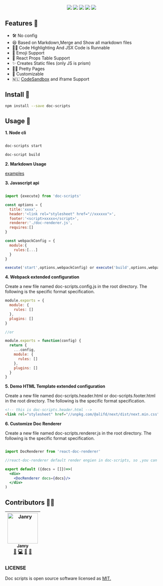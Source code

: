 <p align="center">
<img src="https://img.alicdn.com/tfs/TB1fk0Qy3HqK1RjSZFEXXcGMXXa-1616-626.png">
<a href="https://www.npmjs.com/package/doc-scripts"><img src="https://img.shields.io/npm/v/doc-scripts.svg"></a>
<a href="https://travis-ci.com/janryWang/doc-scripts"><img src="https://travis-ci.com/janryWang/doc-scripts.svg?branch=master"></a>
<a href="https://standardjs.com"><img src="https://img.shields.io/badge/code_style-standard-brightgreen.svg"></a>
<img  src="https://img.alicdn.com/tfs/TB1N2p6y4jaK1RjSZFAXXbdLFXa-4044-3097.png">
</p>

## Features 🦑

- 🛠 No config
- 😆 Based on Markdown,Merge and Show all markdown files
- 👩‍💻 Code Highlighting And JSX Code is Runnable
- 💯 Emoji Support
- 🍖 React Props Table Support
- ✨ Creates Static files (only JS is prism)
- 🏳️‍🌈 Pretty Pages
- 🦄 Customizable
- 🇳🇱 [CodeSandbox](https://codesandbox.io/) and iframe Support

## Install 🦅

```bash
npm install --save doc-scripts
```

## Usage 🌈

**1. Node cli**

```bash

doc-scripts start

doc-script build

```

**2. Markdown Usage**

[examples](./examples/README.md)

**3. Javascript api**

```javascript

import {execute} from 'doc-scripts'

const options = {
  title:'xxxx',
  header:'<link rel="stylesheet" href="//xxxxxx">',
  footer:'<script>xxxxx</script>',
  renderer:'./doc-renderer.js',
  requires:[]
}

const webpackConfig = {
  module:{
    rules:[...]
  }
}

execute('start',options,webpackConfig) or execute('build',options,webpackConfig)

```

**4. Webpack extended configuration**

Create a new file named doc-scripts.config.js in the root directory. The
following is the specific format specification.

```javascript
module.exports = {
  module: {
    rules: []
  },
  plugins: []
}

//or

module.exports = function(config) {
  return {
    ...config,
    module: {
      rules: []
    },
    plugins: []
  }
}
```

**5. Demo HTML Template extended configuration**

Create a new file named doc-scripts.header.html or doc-scripts.footer.html in
the root directory. The following is the specific format specification.

```html
<!-- this is doc-scripts.header.html -->
<link rel="stylesheet" href="//unpkg.com/@alifd/next/dist/next.min.css" />
```

**6. Customize Doc Renderer**

Create a new file named doc-scripts.renderer.js  in
the root directory. The following is the specific format specification.

```jsx

import DocRenderer from 'react-doc-renderer'

//react-doc-renderer default render engien in doc-scripts, so ,you can continue to reuse this component in doc-scripts.renderer.js, or you can completely override its behavior.

export default ({docs = []})=>(
  <div>
    <DocRenderer docs={docs}/>
  </div>
)

```


## Contributors 💪🏻

<!-- ALL-CONTRIBUTORS-LIST:START  -->
<!-- prettier-ignore -->
| [<img src="https://avatars0.githubusercontent.com/u/4060976?v=4" width="100px;" alt="Janry"/><br /><sub><b>Janry</b></sub>](https://github.com/janryWang)<br />[📖](https://github.com/janrywang/doc-scripts/commits?author=janryWang "Documentation") [💻](https://github.com/janrywang/doc-scripts/commits?author=janryWang "Code") [👀](#review-janryWang "Reviewed Pull Requests") [🤔](#ideas-janryWang "Ideas, Planning, & Feedback") |
| :---: |
<!-- ALL-CONTRIBUTORS-LIST:END -->

### LICENSE

Doc scripts is open source software licensed as [MIT.](./LICENSE)
